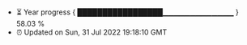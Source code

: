 - ⏳ Year progress { █████████████████▁▁▁▁▁▁▁▁▁▁▁▁▁ } 58.03 %
- ⏰ Updated on Sun, 31 Jul 2022 19:18:10 GMT


